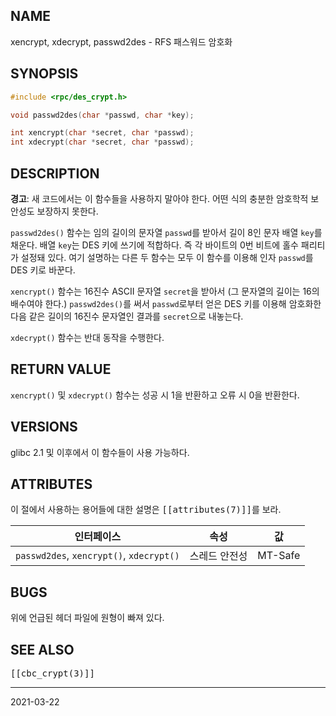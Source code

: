 ## NAME

xencrypt, xdecrypt, passwd2des - RFS 패스워드 암호화

## SYNOPSIS

```c
#include <rpc/des_crypt.h>

void passwd2des(char *passwd, char *key);

int xencrypt(char *secret, char *passwd);
int xdecrypt(char *secret, char *passwd);
```

## DESCRIPTION

**경고**: 새 코드에서는 이 함수들을 사용하지 말아야 한다. 어떤 식의 충분한 암호학적 보안성도 보장하지 못한다.

`passwd2des()` 함수는 임의 길이의 문자열 `passwd`를 받아서 길이 8인 문자 배열 `key`를 채운다. 배열 `key`는 DES 키에 쓰기에 적합하다. 즉 각 바이트의 0번 비트에 홀수 패리티가 설정돼 있다. 여기 설명하는 다른 두 함수는 모두 이 함수를 이용해 인자 `passwd`를 DES 키로 바꾼다.

`xencrypt()` 함수는 16진수 ASCII 문자열 `secret`을 받아서 (그 문자열의 길이는 16의 배수여야 한다.) `passwd2des()`를 써서 `passwd`로부터 얻은 DES 키를 이용해 암호화한 다음 같은 길이의 16진수 문자열인 결과를 `secret`으로 내놓는다.

`xdecrypt()` 함수는 반대 동작을 수행한다.

## RETURN VALUE

`xencrypt()` 및 `xdecrypt()` 함수는 성공 시 1을 반환하고 오류 시 0을 반환한다.

## VERSIONS

glibc 2.1 및 이후에서 이 함수들이 사용 가능하다.

## ATTRIBUTES

이 절에서 사용하는 용어들에 대한 설명은 <tt>[[attributes(7)]]</tt>를 보라.

| 인터페이스 | 속성 | 값 |
| --- | --- | --- |
| `passwd2des`, `xencrypt()`, `xdecrypt()` | 스레드 안전성 | MT-Safe |

## BUGS

위에 언급된 헤더 파일에 원형이 빠져 있다.

## SEE ALSO

<tt>[[cbc_crypt(3)]]</tt>

----

2021-03-22
